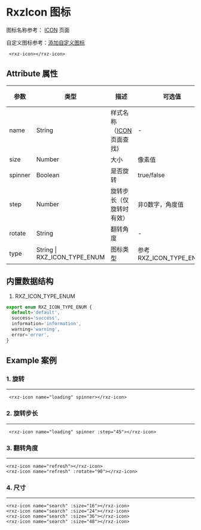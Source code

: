 # RxzIcon 图标

图标名称参考： [ICON](../../icon/) 页面

自定义图标参考：[添加自定义图标](../../icon/#添加自定义图标) 

 <rxz-icon></rxz-icon>

```vue
 <rxz-icon></rxz-icon>
```

## Attribute 属性

| 参数      | 类型      | 描述                             | 可选值        | 默认值    | 必须  |
| ------- | ------- | ------------------------------ | ---------- | ------ | --- |
| name    | String  | 样式名称（[ICON](../../icon/) 页面查找) | -          | search |     |
| size    | Number  | 大小                             | 像素值        | 24     |     |
| spinner | Boolean | 是否旋转                           | true/false | false  |     |
| step    | Number  | 旋转步长（仅旋转时有效）                   | 非0数字，角度值   | 1      |     |
| rotate  | String  | 翻转角度                           | -          | 0      |     |
| type  | String \| RXZ_ICON_TYPE_ENUM  | 图标类型                           | 参考RXZ_ICON_TYPE_ENUM        | default      |     |

## 内置数据结构

1. RXZ_ICON_TYPE_ENUM

```ts
export enum RXZ_ICON_TYPE_ENUM {
  default='default',
  success='success',
  information='information',
  warning='warning',
  error='error',
}
```

## Example 案例

### 1. 旋转

---

<rxz-icon name="loading" spinner></rxz-icon>

```vue
 <rxz-icon name="loading" spinner></rxz-icon>
```

### 2. 旋转步长

---

<rxz-icon name="loading" spinner :step="45"></rxz-icon>

```vue
 <rxz-icon name="loading" spinner :step="45"></rxz-icon>
```

### 3. 翻转角度

---

<rxz-icon name="refresh"></rxz-icon>
<rxz-icon name="refresh" :rotate="90"></rxz-icon>

```vue
<rxz-icon name="refresh"></rxz-icon>
<rxz-icon name="refresh" :rotate="90"></rxz-icon>
```

### 4. 尺寸

---

<rxz-icon name="search" :size="16"></rxz-icon>
<rxz-icon name="search" :size="24"></rxz-icon>
<rxz-icon name="search" :size="36"></rxz-icon>
<rxz-icon name="search" :size="48"></rxz-icon>

```vue
<rxz-icon name="search" :size="16"></rxz-icon>
<rxz-icon name="search" :size="24"></rxz-icon>
<rxz-icon name="search" :size="36"></rxz-icon>
<rxz-icon name="search" :size="48"></rxz-icon>
```
